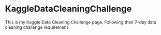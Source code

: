 # KaggleDataCleaningChallenge
This is my Kaggle Data Cleaning Challenge page. Following their 7-day data cleaning challenge requirement
